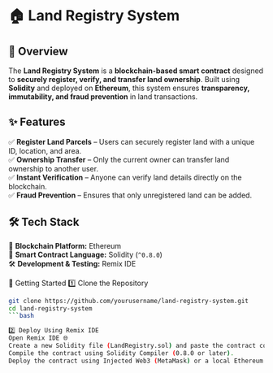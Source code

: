 # 🏠 Land Registry System  

## 📌 Overview  
The **Land Registry System** is a **blockchain-based smart contract** designed to **securely register, verify, and transfer land ownership**. Built using **Solidity** and deployed on **Ethereum**, this system ensures **transparency, immutability, and fraud prevention** in land transactions.  

## ✨ Features  
✅ **Register Land Parcels** – Users can securely register land with a unique ID, location, and area.  
✅ **Ownership Transfer** – Only the current owner can transfer land ownership to another user.  
✅ **Instant Verification** – Anyone can verify land details directly on the blockchain.  
✅ **Fraud Prevention** – Ensures that only unregistered land can be added.  

## 🛠️ Tech Stack  
🔷 **Blockchain Platform:** Ethereum  
📝 **Smart Contract Language:** Solidity (`^0.8.0`)  
🛠️ **Development & Testing:** Remix IDE  

🚀 Getting Started
1️⃣ Clone the Repository
```bash
git clone https://github.com/yourusername/land-registry-system.git
cd land-registry-system
```bash

2️⃣ Deploy Using Remix IDE
Open Remix IDE 🌐
Create a new Solidity file (LandRegistry.sol) and paste the contract code.
Compile the contract using Solidity Compiler (0.8.0 or later).
Deploy the contract using Injected Web3 (MetaMask) or a local Ethereum testnet.




